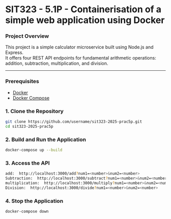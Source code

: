 # SIT323 - 5.1P - Containerisation of a simple web application using Docker

### Project Overview
This project is a simple calculator microservice built using Node.js and Express.  
It offers four REST API endpoints for fundamental arithmetic operations: addition, subtraction, multiplication, and division.

---
### Prerequisites

- [Docker](https://www.docker.com/get-started)
- [Docker Compose](https://docs.docker.com/compose/install/)
### 1. Clone the Repository

```bash
git clone https://github.com/username/sit323-2025-prac5p.git
cd sit323-2025-prac5p
```

### 2. Build and Run the Application

```bash
docker-compose up --build
```

### 3. Access the API
``` bash
add:  http://localhost:3000/add?num1=<number>&num2=<number>
Subtraction:  http://localhost:3000/subtract?num1=<number>&num2=<number>
multiplication:  http://localhost:3000/multiply?num1=<number>&num2=<number>
Division:  http://localhost:3000/divide?num1=<number>&num2=<number>
``` 

### 4. Stop the Application
```bash
docker-compose down
```